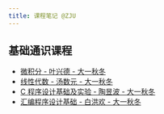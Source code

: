 ```yaml
---
title: 课程笔记 @ZJU
---
```


## 基础通识课程

- [微积分 - 叶兴德 - 大一秋冬](./gen-ed/calculus/)
- [线性代数 - 汤数元 - 大一秋冬](./gen-ed/linear-algebra/)
- [C 程序设计基础及实验 - 陶昱波 - 大一秋冬](./gen-ed/c-programming/)
- [汇编程序设计基础 - 白洪欢 - 大一秋冬](./gen-ed/fasm/)